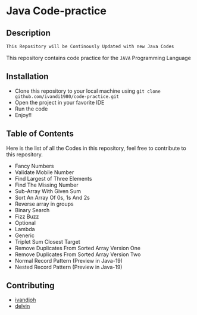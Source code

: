# Java Code-practice

## Description

```bash
This Repository will be Continously Updated with new Java Codes
```

This repository contains code practice for the ```JAVA``` Programming Language

## Installation

- Clone this repository to your local machine using ```git clone github.com/ivandi1980/code-practice.git```
- Open the project in your favorite IDE
- Run the code
- Enjoy!!

## Table of Contents
Here is the list of all the Codes in this repository, feel free to contribute to this repository.
- Fancy Numbers
- Validate Mobile Number
- Find Largest of Three Elements
- Find The Missing Number
- Sub-Array With Given Sum
- Sort An Array Of 0s, 1s And 2s
- Reverse array in groups
- Binary Search
- Fizz Buzz
- Optional
- Lambda
- Generic
- Triplet Sum Closest Target
- Remove Duplicates From Sorted Array Version One
- Remove Duplicates From Sorted Array Version Two
- Normal Record Pattern (Preview in Java-19)
- Nested Record Pattern (Preview in Java-19)


## Contributing
- [ivandjoh](https://github.com/ivandi1980)
- [delvin](https://github.com/delvincakep)